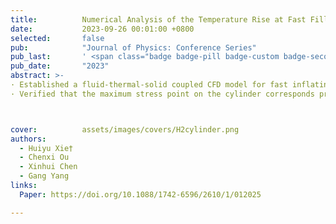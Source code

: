 ```yaml
---
title:          Numerical Analysis of the Temperature Rise at Fast Filling of Hydrogen Storage Cylinder Based on Fluid-Thermal-Solid Coupling
date:           2023-09-26 00:01:00 +0800
selected:       false
pub:            "Journal of Physics: Conference Series"
pub_last:       ' <span class="badge badge-pill badge-custom badge-secondary">Conference</span><span class="badge badge-pill badge-custom badge-warning">Poster</span>'
pub_date:       "2023"
abstract: >-
· Established a fluid-thermal-solid coupled CFD model for fast inflating of carbon fiber full-wrapped hydrogen cylinders based on ANSYS.
· Verified that the maximum stress point on the cylinder corresponds precisely to the vulnerability pinpointed by acoustic emission signal mapping.



cover:          assets/images/covers/H2cylinder.png
authors:
  - Huiyu Xie†
  - Chenxi Ou
  - Xinhui Chen
  - Gang Yang
links:
  Paper: https://doi.org/10.1088/1742-6596/2610/1/012025

---
```

